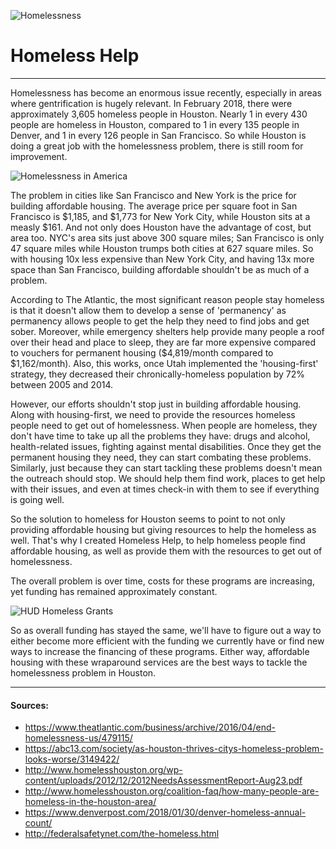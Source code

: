 ![Homelessness](http://catholicleader.com.au/wp-content/uploads/2016/08/homelessweb.jpg)

# Homeless Help
---
Homelessness has become an enormous issue recently, especially in areas where gentrification is hugely relevant. In February 2018, there were approximately 3,605 homeless people in Houston. Nearly 1 in every 430 people are homeless in Houston, compared to 1 in every 135 people in Denver, and 1 in every 126 people in San Francisco. So while Houston is doing a great job with the homelessness problem, there is still room for improvement.

![Homelessness in America](http://federalsafetynet.com/uploads/3/4/1/4/34142243/homelessness_1.gif)

The problem in cities like San Francisco and New York is the price for building affordable housing. The average price per square foot in San Francisco is $1,185, and $1,773 for New York City, while Houston sits at a measly $161. And not only does Houston have the advantage of cost, but area too. NYC's area sits just above 300 square miles; San Francisco is only 47 square miles while Houston trumps both cities at 627 square miles. So with housing 10x less expensive than New York City, and having 13x more space than San Francisco, building affordable shouldn't be as much of a problem.

According to The Atlantic, the most significant reason people stay homeless is that it doesn't allow them to develop a sense of 'permanency' as permanency allows people to get the help they need to find jobs and get sober. Moreover, while emergency shelters help provide many people a roof over their head and place to sleep, they are far more expensive compared to vouchers for permanent housing ($4,819/month compared to $1,162/month). Also, this works, once Utah implemented the 'housing-first' strategy, they decreased their chronically-homeless population by 72% between 2005 and 2014.

However, our efforts shouldn't stop just in building affordable housing. Along with housing-first, we need to provide the resources homeless people need to get out of homelessness. When people are homeless, they don't have time to take up all the problems they have: drugs and alcohol, health-related issues, fighting against mental disabilities. Once they get the permanent housing they need, they can start combating these problems. Similarly, just because they can start tackling these problems doesn't mean the outreach should stop. We should help them find work, places to get help with their issues, and even at times check-in with them to see if everything is going well.

So the solution to homeless for Houston seems to point to not only providing affordable housing but giving resources to help the homeless as well. That's why I created Homeless Help, to help homeless people find affordable housing, as well as provide them with the resources to get out of homelessness.

The overall problem is over time, costs for these programs are increasing, yet funding has remained approximately constant.

![HUD Homeless Grants](http://federalsafetynet.com/uploads/3/4/1/4/34142243/9801715.gif)

So as overall funding has stayed the same, we'll have to figure out a way to either become more efficient with the funding we currently have or find new ways to increase the financing of these programs. Either way, affordable housing with these wraparound services are the best ways to tackle the homelessness problem in Houston.

---

#### Sources:
  - https://www.theatlantic.com/business/archive/2016/04/end-homelessness-us/479115/
  - https://abc13.com/society/as-houston-thrives-citys-homeless-problem-looks-worse/3149422/
  - http://www.homelesshouston.org/wp-content/uploads/2012/12/2012NeedsAssessmentReport-Aug23.pdf
  - http://www.homelesshouston.org/coalition-faq/how-many-people-are-homeless-in-the-houston-area/
  - https://www.denverpost.com/2018/01/30/denver-homeless-annual-count/
  - http://federalsafetynet.com/the-homeless.html
